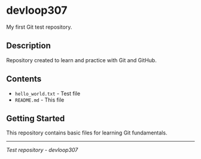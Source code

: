 # devloop307

My first Git test repository.

## Description
Repository created to learn and practice with Git and GitHub.

## Contents
- `hello_world.txt` - Test file
- `README.md` - This file

## Getting Started
This repository contains basic files for learning Git fundamentals.

---
*Test repository - devloop307*
